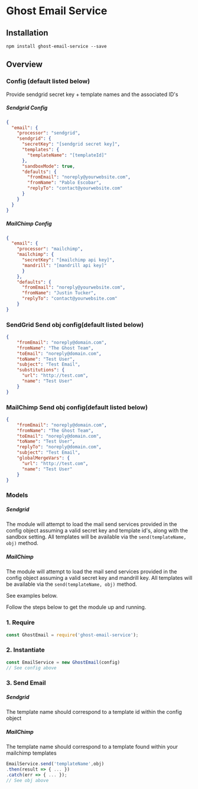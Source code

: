 # Ghost Email Service

## Installation

`npm install ghost-email-service --save`

## Overview

### Config (default listed below)
Provide sendgrid secret key + template names and the associated ID's

##### Sendgrid Config
```json
{
  "email": {
    "processor": "sendgrid",
    "sendgrid": {
      "secretKey": "[sendgrid secret key]",
      "templates": {
        "templateName": "[templateId]"
      },
      "sandboxMode": true,
      "defaults": {
        "fromEmail": "noreply@yourwebsite.com",
        "fromName": "Pablo Escobar",
        "replyTo": "contact@yourwebsite.com"
      }
    }
  }
}
```
##### MailChimp Config
```json
{
  "email": {
    "processor": "mailchimp",
    "mailchimp": {
      "secretKey": "[mailchimp api key]",
      "mandrill": "[mandrill api key]"
      }
    },
    "defaults": {
      "fromEmail": "noreply@yourwebsite.com",
      "fromName": "Justin Tucker",
      "replyTo": "contact@yourwebsite.com"
    }
}
```

### SendGrid Send obj config(default listed below)

```json
{
    "fromEmail": "noreply@domain.com",
    "fromName": "The Ghost Team",
    "toEmail": "noreply@domain.com",
    "toName": "Test User",
    "subject": "Test Email",
    "substitutions": {
      "url": "http://test.com",
      "name": "Test User"
    }
}
```
### MailChimp Send obj config(default listed below)

```json
{
    "fromEmail": "noreply@domain.com",
    "fromName": "The Ghost Team",
    "toEmail": "noreply@domain.com",
    "toName": "Test User",
    "replyTo": "noreply@domain.com",
    "subject": "Test Email",
    "globalMergeVars": {
      "url": "http://test.com",
      "name": "Test User"
    }
}
```

### Models
##### Sendgrid
The module will attempt to load the mail send services provided in the config object
assuming a valid secret key and template id's, along with the sandbox setting.
All templates will be available via the `send(templateName, obj)`
method. 
##### MailChimp
The module will attempt to load the mail send services provided in the config object
assuming a valid secret key and mandrill key.
All templates will be available via the `send(templateName, obj)`
method. 

See examples below.

Follow the steps below to get the module up and running.
 
### 1. Require 

```js
const GhostEmail = require('ghost-email-service');
```

### 2. Instantiate

```js
const EmailService = new GhostEmail(config)
// See config above
```

### 3. Send Email
##### Sendgrid
The template name should correspond to a template id within the config object
##### MailChimp
The template name should correspond to a template found within your mailchimp templates

```js
EmailService.send('templateName',obj)
.then(result => { ... })
.catch(err => { ... });
// See obj above
```